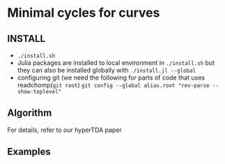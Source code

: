 # Minimal cycles for curves

## INSTALL
- `./install.sh`
- Julia packages are installed to local environment in `./install.sh` but they 
  can also be installed globally with `./install.jl --global`
- configuring git (we need the following for parts of code that uses readchomp(`git root`)
`git config --global alias.root "rev-parse --show-toplevel"`

## Algorithm 

For details, refer to our hyperTDA paper

## Examples